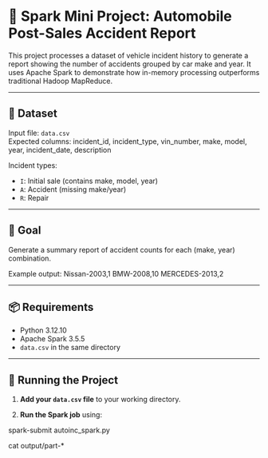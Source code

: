 # 🚗 Spark Mini Project: Automobile Post-Sales Accident Report

This project processes a dataset of vehicle incident history to generate a report showing the number of accidents grouped by car make and year. It uses Apache Spark to demonstrate how in-memory processing outperforms traditional Hadoop MapReduce.

---

## 📁 Dataset

Input file: `data.csv`  
Expected columns:
incident_id, incident_type, vin_number, make, model, year, incident_date, description



Incident types:
- `I`: Initial sale (contains make, model, year)
- `A`: Accident (missing make/year)
- `R`: Repair

---

## 🧠 Goal

Generate a summary report of accident counts for each (make, year) combination.

Example output:
Nissan-2003,1
BMW-2008,10
MERCEDES-2013,2


---

## 📦 Requirements

- Python 3.12.10
- Apache Spark 3.5.5
- `data.csv` in the same directory

---

## 🚀 Running the Project

1. **Add your `data.csv` file** to your working directory.

2. **Run the Spark job** using:


spark-submit autoinc_spark.py

cat output/part-*




